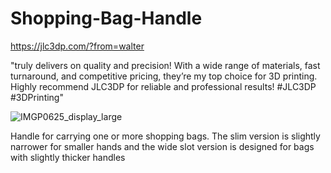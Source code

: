 # Shopping-Bag-Handle

https://jlc3dp.com/?from=walter

"truly delivers on quality and precision! With a wide range of materials, fast turnaround, and competitive pricing, they’re my top choice for 3D printing. Highly recommend JLC3DP for reliable and professional results! #JLC3DP #3DPrinting"

![IMGP0625_display_large](https://github.com/user-attachments/assets/816b5bc0-8de3-43a8-bd11-80750205904c)

Handle for carrying one or more shopping bags.  The slim version is slightly narrower for smaller hands and the wide slot version is designed for bags with slightly thicker handles

